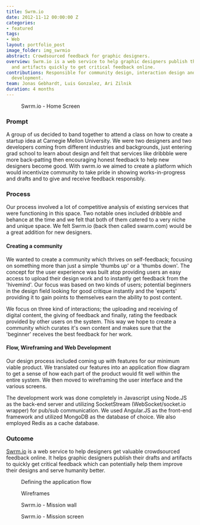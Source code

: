```yaml
---
title: Swrm.io
date: 2012-11-12 00:00:00 Z
categories:
- featured
tags:
- Web
layout: portfolio_post
image_folder: img_swrmio
abstract: Crowdsourced feedback for graphic designers.
overview: Swrm.io is a web service to help graphic designers publish their drafts
  and artifacts quickly to get critical feedback online.
contributions: Responsible for community design, interaction design and front-end
  development.
team: Jonas Gebhardt, Luis Gonzalez, Ari Zilnik
duration: 4 months
---
```


<figure class="post-image">
	<img lazysrc="/img/img_swrmio/swrmio.jpg">
	<figcaption>Swrm.io - Home Screen</figcaption>
</figure>

<h3>Prompt</h3>

A group of us decided to band together to attend a class on how to create a startup idea at Carnegie Mellon University. We were two designers and two developers coming from different industries and backgrounds, just entering grad school to learn about design and felt that services like dribbble were more back-patting then encouraging honest feedback to help new designers become good. With swrm.io we aimed to create a platform which would incentivize community to take pride in showing works-in-progress and drafts and to give and receive feedback responsibly.

<h3>Process</h3>

Our process involved a lot of competitive analysis of existing services that were functioning in this space. Two notable ones included dribbble and behance at the time and we felt that both of them catered to a very niche and unique space. We felt Swrm.io (back then called swarm.com) would be a great addition for new designers.

<h4>Creating a community</h4>

We wanted to create a community which thrives on self-feedback; focusing on something more than just a simple 'thumbs up' or a 'thumbs down'. The concept for the user experience was built atop providing users an easy access to upload their design work and to instantly get feedback from the 'hivemind'. Our focus was based on two kinds of users; potential beginners in the design field looking for good critique instantly and the 'experts' providing it to gain points to themselves earn the ability to post content.

We focus on three kind of interactions; the uploading and receiving of digital content, the giving of feedback and finally, rating the feedback provided by other users on the system. This way we hope to create a community which curates it's own content and makes sure that the 'beginner' receives the best feedback for her work.

<h4>Flow, Wireframing and Web Development</h4>

Our design process included coming up with features for our minimum viable product. We translated our features into an application flow diagram to get a sense of how each part of the product would fit well within the entire system. We then moved to wireframing the user interface and the various screens.

The development work was done completely in Javascript using Node.JS as the back-end server and utilizing SocketStream (WebSocket/socket.io wrapper) for pub/sub communication. We used Angular.JS as the front-end framework and utilized MongoDB as the database of choice. We also employed Redis as a cache database.

<h3>Outcome</h3>

[Swrm.io](http://swrm.io) is a web service to help designers get valuable crowdsourced feedback online. It helps graphic designers publish their drafts and artifacts to quickly get critical feedback which can potentially help them improve their designs and serve humanity better.

<figure class="post-image">
	<img lazysrc="/img/img_swrmio/image1.jpg">
	<figcaption>Defining the application flow</figcaption>
</figure>

<figure class="post-image">
	<img lazysrc="/img/img_swrmio/image2.jpg">
	<figcaption>Wireframes</figcaption>
</figure>

<figure class="post-image">
	<img lazysrc="/img/img_swrmio/swrmio2.jpg">
	<figcaption>Swrm.io - Mission wall</figcaption>
</figure>

<figure class="post-image">
	<img lazysrc="/img/img_swrmio/swrmio3.jpg">
	<figcaption>Swrm.io - Mission screen</figcaption>
</figure>
